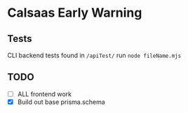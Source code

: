 # Calsaas Early Warning


## Tests
CLI backend tests found in `/apiTest/` 
run `node fileName.mjs` 

## TODO

-   [ ] ALL frontend work
-   [x] Build out base prisma.schema